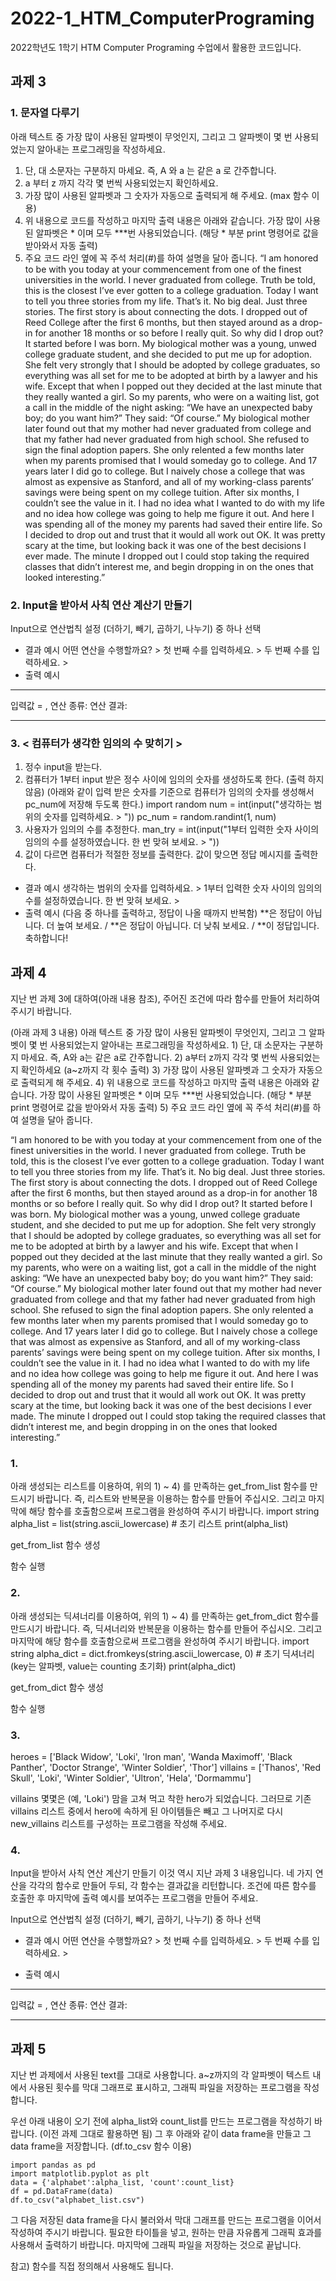 # 2022-1_HTM_ComputerPrograming
2022학년도 1학기 HTM Computer Programing 수업에서 활용한 코드입니다.

## 과제 3

### 1. 문자열 다루기
아래 텍스트 중 가장 많이 사용된 알파벳이 무엇인지, 그리고 그 알파벳이 몇 번
사용되었는지 알아내는 프로그래밍을 작성하세요.
1) 단, 대 소문자는 구분하지 마세요. 즉, A 와 a 는 같은 a 로 간주합니다.
2) a 부터 z 까지 각각 몇 번씩 사용되었는지 확인하세요.
3) 가장 많이 사용된 알파벳과 그 숫자가 자동으로 출력되게 해 주세요. (max 
함수 이용)
4) 위 내용으로 코드를 작성하고 마지막 출력 내용은 아래와 같습니다.
가장 많이 사용된 알파벳은 * 이며 모두 ***번 사용되었습니다. (해당 * 부분
print 명령어로 값을 받아와서 자동 출력)
5) 주요 코드 라인 옆에 꼭 주석 처리(#)를 하여 설명을 달아 줍니다.
“I am honored to be with you today at your commencement from one of the finest 
universities in the world. I never graduated from college. Truth be told, this is the closest I’ve 
ever gotten to a college graduation. Today I want to tell you three stories from my life. That’s 
it. No big deal. Just three stories. The first story is about connecting the dots. I dropped out of 
Reed College after the first 6 months, but then stayed around as a drop-in for another 18 
months or so before I really quit. So why did I drop out?
It started before I was born. My biological mother was a young, unwed college graduate 
student, and she decided to put me up for adoption. She felt very strongly that I should be 
adopted by college graduates, so everything was all set for me to be adopted at birth by a 
lawyer and his wife. Except that when I popped out they decided at the last minute that they 
really wanted a girl. So my parents, who were on a waiting list, got a call in the middle of the 
night asking: “We have an unexpected baby boy; do you want him?” They said: “Of course.” 
My biological mother later found out that my mother had never graduated from college and 
that my father had never graduated from high school. She refused to sign the final adoption 
papers. She only relented a few months later when my parents promised that I would 
someday go to college.
And 17 years later I did go to college. But I naively chose a college that was almost as 
expensive as Stanford, and all of my working-class parents’ savings were being spent on my 
college tuition. After six months, I couldn’t see the value in it. I had no idea what I wanted to 
do with my life and no idea how college was going to help me figure it out. And here I was 
spending all of the money my parents had saved their entire life. So I decided to drop out and 
trust that it would all work out OK. It was pretty scary at the time, but looking back it was 
one of the best decisions I ever made. The minute I dropped out I could stop taking the 
required classes that didn’t interest me, and begin dropping in on the ones that looked 
interesting.”

### 2. Input을 받아서 사칙 연산 계산기 만들기
Input으로 연산법칙 설정 (더하기, 빼기, 곱하기, 나누기) 중 하나 선택
- 결과 예시
어떤 연산을 수행할까요? >
첫 번째 수를 입력하세요. >
두 번째 수를 입력하세요. >
- 출력 예시
****************************
입력값 = ,
연산 종류:
연산 결과:
****************************

### 3. < 컴퓨터가 생각한 임의의 수 맞히기 >
1) 정수 input을 받는다.
2) 컴퓨터가 1부터 input 받은 정수 사이에 임의의 숫자를 생성하도록 한다. (출력
하지 않음)
(아래와 같이 입력 받은 숫자를 기준으로 컴퓨터가 임의의 숫자를 생성해서
pc_num에 저장해 두도록 한다.)
import random
num = int(input("생각하는 범위의 숫자를 입력하세요. > "))
pc_num = random.randint(1, num)
3) 사용자가 임의의 수를 추정한다.
man_try = int(input("1부터 입력한 숫자 사이의 임의의 수를 설정하였습니다. 한 번
맞혀 보세요. > "))
4) 값이 다르면 컴퓨터가 적절한 정보를 출력한다.
값이 맞으면 정답 메시지를 출력한다.
- 결과 예시
생각하는 범위의 숫자를 입력하세요. >
1부터 입력한 숫자 사이의 임의의 수를 설정하였습니다. 한 번 맞혀 보세요. >
- 출력 예시 (다음 중 하나를 출력하고, 정답이 나올 때까지 반복함)
**은 정답이 아닙니다. 더 높여 보세요. / **은 정답이 아닙니다. 더 낮춰 보세요. / 
**이 정답입니다. 축하합니다!

## 과제 4
지난 번 과제 3에 대하여(아래 내용 참조), 주어진 조건에 따라 함수를 만들어 처리하여 주시기 바랍니다.

(아래 과제 3 내용)
아래 텍스트 중 가장 많이 사용된 알파벳이 무엇인지, 그리고 그 알파벳이 몇 번 사용되었는지 알아내는 프로그래밍을 작성하세요.
    1) 단, 대 소문자는 구분하지 마세요. 즉, A와 a는 같은 a로 간주합니다.
    2) a부터 z까지 각각 몇 번씩 사용되었는지 확인하세요 (a~z까지 각 횟수 출력)
    3) 가장 많이 사용된 알파벳과 그 숫자가 자동으로 출력되게 해 주세요.
    4) 위 내용으로 코드를 작성하고 마지막 출력 내용은 아래와 같습니다.
가장 많이 사용된 알파벳은 * 이며 모두 ***번 사용되었습니다. (해당 * 부분 print 명령어로 값을 받아와서 자동 출력) 
    5) 주요 코드 라인 옆에 꼭 주석 처리(#)를 하여 설명을 달아 줍니다.

“I am honored to be with you today at your commencement from one of the finest universities in the world. I never graduated from college. Truth be told, this is the closest I’ve ever gotten to a college graduation. Today I want to tell you three stories from my life. That’s it. No big deal. Just three stories. The first story is about connecting the dots. I dropped out of Reed College after the first 6 months, but then stayed around as a drop-in for another 18 months or so before I really quit. So why did I drop out?
It started before I was born. My biological mother was a young, unwed college graduate student, and she decided to put me up for adoption. She felt very strongly that I should be adopted by college graduates, so everything was all set for me to be adopted at birth by a lawyer and his wife. Except that when I popped out they decided at the last minute that they really wanted a girl. So my parents, who were on a waiting list, got a call in the middle of the night asking: “We have an unexpected baby boy; do you want him?” They said: “Of course.” My biological mother later found out that my mother had never graduated from college and that my father had never graduated from high school. She refused to sign the final adoption papers. She only relented a few months later when my parents promised that I would someday go to college.
And 17 years later I did go to college. But I naively chose a college that was almost as expensive as Stanford, and all of my working-class parents’ savings were being spent on my college tuition. After six months, I couldn’t see the value in it. I had no idea what I wanted to do with my life and no idea how college was going to help me figure it out. And here I was spending all of the money my parents had saved their entire life. So I decided to drop out and trust that it would all work out OK. It was pretty scary at the time, but looking back it was one of the best decisions I ever made. The minute I dropped out I could stop taking the required classes that didn’t interest me, and begin dropping in on the ones that looked interesting.”

### 1.
아래 생성되는 리스트를 이용하여, 위의 1) ~ 4) 를 만족하는 get_from_list 함수를 만드시기 바랍니다. 즉, 리스트와 반복문을 이용하는 함수를 만들어 주십시오. 그리고 마지막에 해당 함수를 호출함으로써 프로그램을 완성하여 주시기 바랍니다.
import string
alpha_list = list(string.ascii_lowercase)    # 초기 리스트
print(alpha_list)

get_from_list 함수 생성

함수 실행


### 2.
아래 생성되는 딕셔너리를 이용하여, 위의 1) ~ 4) 를 만족하는 get_from_dict 함수를 만드시기 바랍니다. 즉, 딕셔너리와 반복문을 이용하는 함수를 만들어 주십시오. 그리고 마지막에 해당 함수를 호출함으로써 프로그램을 완성하여 주시기 바랍니다.
import string
alpha_dict = dict.fromkeys(string.ascii_lowercase, 0)     # 초기 딕셔너리 (key는 알파벳, value는 counting 초기화)
print(alpha_dict)

get_from_dict 함수 생성


함수 실행



### 3.
heroes = ['Black Widow', 'Loki', 'Iron man', 'Wanda Maximoff', 'Black Panther', 'Doctor Strange', 'Winter Soldier', 'Thor']
villains = ['Thanos', 'Red Skull', 'Loki', 'Winter Soldier', 'Ultron', 'Hela', 'Dormammu']

villains 몇몇은 (예, 'Loki') 맘을 고쳐 먹고 착한 hero가 되었습니다. 그러므로 기존 villains 리스트 중에서 hero에 속하게 된 아이템들은 빼고 그 나머지로 다시 new_villains 리스트를 구성하는 프로그램을 작성해 주세요.



### 4.
Input을 받아서 사칙 연산 계산기 만들기
이것 역시 지난 과제 3 내용입니다. 네 가지 연산을 각각의 함수로 만들어 두되, 각 함수는 결과값을 리턴합니다.
조건에 따른 함수를 호출한 후 마지막에 출력 예시를 보여주는 프로그램을 만들어 주세요.


Input으로 연산법칙 설정 (더하기, 빼기, 곱하기, 나누기) 중 하나 선택
-	결과 예시
어떤 연산을 수행할까요? >
첫 번째 수를 입력하세요. >
두 번째 수를 입력하세요. >

-	출력 예시
****************************
입력값 =      ,
연산 종류:
연산 결과:
****************************

## 과제 5
지난 번 과제에서 사용된 text를 그대로 사용합니다. a~z까지의 각 알파벳이 텍스트 내에서 사용된 횟수를 막대 그래프로 표시하고, 그래픽 파일을 저장하는 프로그램을 작성합니다.

우선 아래 내용이 오기 전에 alpha_list와 count_list를 만드는 프로그램을 작성하기 바랍니다. (이전 과제 그대로 활용하면 됨)
그 후 아래와 같이 data frame을 만들고 그 data frame을 저장합니다. (df.to_csv 함수 이용)

    import pandas as pd
    import matplotlib.pyplot as plt
    data = {'alphabet':alpha_list, 'count':count_list}
    df = pd.DataFrame(data)
    df.to_csv("alphabet_list.csv")

그 다음 저장된 data frame을 다시 불러와서 막대 그래프를 만드는 프로그램을 이어서 작성하여 주시기 바랍니다.
필요한 타이틀을 넣고, 원하는 만큼 자유롭게 그래픽 효과를 사용해서 출력하기 바랍니다.
마지막에 그래픽 파일을 저장하는 것으로 끝납니다.

참고) 함수를 직접 정의해서 사용해도 됩니다.

